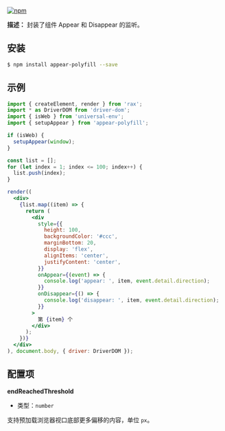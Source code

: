 [![npm](https://img.shields.io/npm/v/rax-appear.svg)](https://www.npmjs.com/package/rax-appear)

**描述：**
封装了组件 Appear 和 Disappear 的监听。

## 安装

```bash
$ npm install appear-polyfill --save
```

## 示例


```jsx
import { createElement, render } from 'rax';
import * as DriverDOM from 'driver-dom';
import { isWeb } from 'universal-env';
import { setupAppear } from 'appear-polyfill';

if (isWeb) {
  setupAppear(window);
}

const list = [];
for (let index = 1; index <= 100; index++) {
  list.push(index);
}

render((
  <div>
    {list.map((item) => {
      return (
        <div
          style={{
            height: 100,
            backgroundColor: '#ccc',
            marginBottom: 20,
            display: 'flex',
            alignItems: 'center',
            justifyContent: 'center',
          }}
          onAppear={(event) => {
            console.log('appear: ', item, event.detail.direction);
          }}
          onDisappear={() => {
            console.log('disappear: ', item, event.detail.direction);
          }}
        >
          第 {item} 个
        </div>
      );
    })}
  </div>
), document.body, { driver: DriverDOM });
```
## 配置项

**endReachedThreshold**

- 类型：`number`

支持预加载浏览器视口底部更多偏移的内容，单位 `px`。
